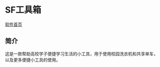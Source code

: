 # SF工具箱
 [软件首页](https://sf.xiaoorange.site/)

## 简介
这是一款帮助高校学子便捷学习生活的小工具，用于使用校园洗衣机和共享单车，以及更多便捷小工具的使用。
